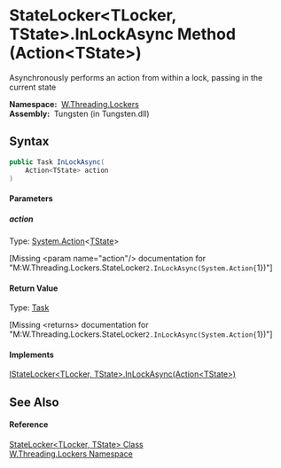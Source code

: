 StateLocker&lt;TLocker, TState>.InLockAsync Method (Action&lt;TState>)
======================================================================
   Asynchronously performs an action from within a lock, passing in the current state

  **Namespace:**  [W.Threading.Lockers][1]  
  **Assembly:**  Tungsten (in Tungsten.dll)

Syntax
------

```csharp
public Task InLockAsync(
	Action<TState> action
)
```

#### Parameters

##### *action*
Type: [System.Action][2]&lt;[TState][3]>  

[Missing &lt;param name="action"/> documentation for "M:W.Threading.Lockers.StateLocker`2.InLockAsync(System.Action{`1})"]


#### Return Value
Type: [Task][4]  

[Missing &lt;returns> documentation for "M:W.Threading.Lockers.StateLocker`2.InLockAsync(System.Action{`1})"]

#### Implements
[IStateLocker&lt;TLocker, TState>.InLockAsync(Action&lt;TState>)][5]  


See Also
--------

#### Reference
[StateLocker&lt;TLocker, TState> Class][3]  
[W.Threading.Lockers Namespace][1]  

[1]: ../README.md
[2]: http://msdn.microsoft.com/en-us/library/018hxwa8
[3]: README.md
[4]: http://msdn.microsoft.com/en-us/library/dd235678
[5]: ../IStateLocker_2/InLockAsync.md